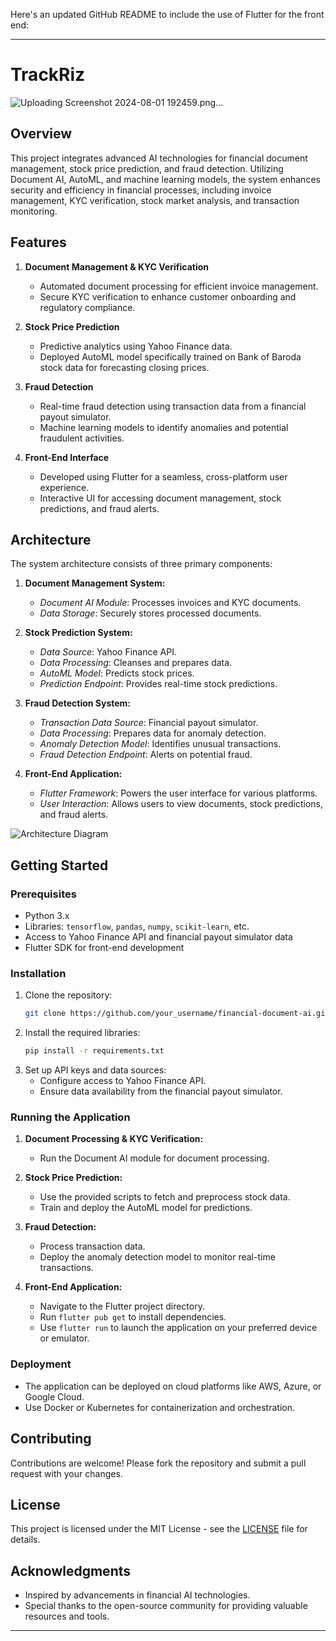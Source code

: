 Here's an updated GitHub README to include the use of Flutter for the front end:

---

# TrackRiz
![Uploading Screenshot 2024-08-01 192459.png…]()

## Overview

This project integrates advanced AI technologies for financial document management, stock price prediction, and fraud detection. Utilizing Document AI, AutoML, and machine learning models, the system enhances security and efficiency in financial processes, including invoice management, KYC verification, stock market analysis, and transaction monitoring.

## Features

1. **Document Management & KYC Verification**
   - Automated document processing for efficient invoice management.
   - Secure KYC verification to enhance customer onboarding and regulatory compliance.

2. **Stock Price Prediction**
   - Predictive analytics using Yahoo Finance data.
   - Deployed AutoML model specifically trained on Bank of Baroda stock data for forecasting closing prices.

3. **Fraud Detection**
   - Real-time fraud detection using transaction data from a financial payout simulator.
   - Machine learning models to identify anomalies and potential fraudulent activities.

4. **Front-End Interface**
   - Developed using Flutter for a seamless, cross-platform user experience.
   - Interactive UI for accessing document management, stock predictions, and fraud alerts.

## Architecture

The system architecture consists of three primary components:

1. **Document Management System:**
   - *Document AI Module*: Processes invoices and KYC documents.
   - *Data Storage*: Securely stores processed documents.

2. **Stock Prediction System:**
   - *Data Source*: Yahoo Finance API.
   - *Data Processing*: Cleanses and prepares data.
   - *AutoML Model*: Predicts stock prices.
   - *Prediction Endpoint*: Provides real-time stock predictions.

3. **Fraud Detection System:**
   - *Transaction Data Source*: Financial payout simulator.
   - *Data Processing*: Prepares data for anomaly detection.
   - *Anomaly Detection Model*: Identifies unusual transactions.
   - *Fraud Detection Endpoint*: Alerts on potential fraud.

4. **Front-End Application:**
   - *Flutter Framework*: Powers the user interface for various platforms.
   - *User Interaction*: Allows users to view documents, stock predictions, and fraud alerts.

![Architecture Diagram](link_to_diagram_image)

## Getting Started

### Prerequisites
- Python 3.x
- Libraries: `tensorflow`, `pandas`, `numpy`, `scikit-learn`, etc.
- Access to Yahoo Finance API and financial payout simulator data
- Flutter SDK for front-end development

### Installation
1. Clone the repository:
   ```bash
   git clone https://github.com/your_username/financial-document-ai.git
   ```
2. Install the required libraries:
   ```bash
   pip install -r requirements.txt
   ```
3. Set up API keys and data sources:
   - Configure access to Yahoo Finance API.
   - Ensure data availability from the financial payout simulator.

### Running the Application
1. **Document Processing & KYC Verification:**
   - Run the Document AI module for document processing.

2. **Stock Price Prediction:**
   - Use the provided scripts to fetch and preprocess stock data.
   - Train and deploy the AutoML model for predictions.

3. **Fraud Detection:**
   - Process transaction data.
   - Deploy the anomaly detection model to monitor real-time transactions.

4. **Front-End Application:**
   - Navigate to the Flutter project directory.
   - Run `flutter pub get` to install dependencies.
   - Use `flutter run` to launch the application on your preferred device or emulator.

### Deployment
- The application can be deployed on cloud platforms like AWS, Azure, or Google Cloud.
- Use Docker or Kubernetes for containerization and orchestration.

## Contributing

Contributions are welcome! Please fork the repository and submit a pull request with your changes.

## License

This project is licensed under the MIT License - see the [LICENSE](LICENSE) file for details.

## Acknowledgments

- Inspired by advancements in financial AI technologies.
- Special thanks to the open-source community for providing valuable resources and tools.

---
